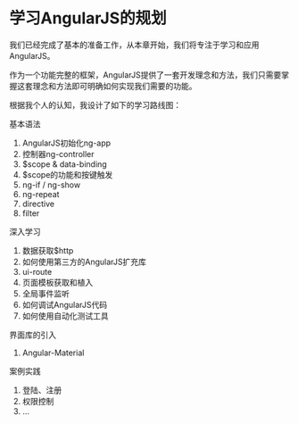 # 学习AngularJS的规划

我们已经完成了基本的准备工作，从本章开始，我们将专注于学习和应用AngularJS。

作为一个功能完整的框架，AngularJS提供了一套开发理念和方法，我们只需要掌握这套理念和方法即可明确如何实现我们需要的功能。

根据我个人的认知，我设计了如下的学习路线图：

基本语法
1. AngularJS初始化ng-app
2. 控制器ng-controller
3. $scope & data-binding
4. $scope的功能和按键触发
6. ng-if / ng-show
7. ng-repeat
9. directive
10. filter

深入学习
1. 数据获取$http
2. 如何使用第三方的AngularJS扩充库
3. ui-route
4. 页面模板获取和植入
5. 全局事件监听
6. 如何调试AngularJS代码
7. 如何使用自动化测试工具

界面库的引入
1. Angular-Material

案例实践

1. 登陆、注册
2. 权限控制
3. ...
